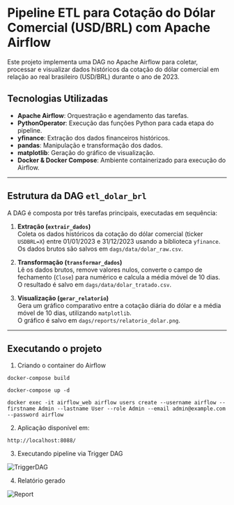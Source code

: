 # Pipeline ETL para Cotação do Dólar Comercial (USD/BRL) com Apache Airflow

Este projeto implementa uma DAG no Apache Airflow para coletar, processar e visualizar dados históricos da cotação do dólar comercial em relação ao real brasileiro (USD/BRL) durante o ano de 2023.


## Tecnologias Utilizadas

- **Apache Airflow**: Orquestração e agendamento das tarefas.
- **PythonOperator**: Execução das funções Python para cada etapa do pipeline.
- **yfinance**: Extração dos dados financeiros históricos.
- **pandas**: Manipulação e transformação dos dados.
- **matplotlib**: Geração do gráfico de visualização.
- **Docker & Docker Compose**: Ambiente containerizado para execução do Airflow.

---

## Estrutura da DAG `etl_dolar_brl`

A DAG é composta por três tarefas principais, executadas em sequência:

1. **Extração (`extrair_dados`)**  
   Coleta os dados históricos da cotação do dólar comercial (ticker `USDBRL=X`) entre 01/01/2023 e 31/12/2023 usando a biblioteca `yfinance`.  
   Os dados brutos são salvos em `dags/data/dolar_raw.csv`.

2. **Transformação (`transformar_dados`)**  
   Lê os dados brutos, remove valores nulos, converte o campo de fechamento (`Close`) para numérico e calcula a média móvel de 10 dias.  
   O resultado é salvo em `dags/data/dolar_tratado.csv`.

3. **Visualização (`gerar_relatorio`)**  
   Gera um gráfico comparativo entre a cotação diária do dólar e a média móvel de 10 dias, utilizando `matplotlib`.  
   O gráfico é salvo em `dags/reports/relatorio_dolar.png`.

---

## Executando o projeto

1. Criando o container do Airflow

```docker-compose build```

```docker-compose up -d```

```docker exec -it airflow_web airflow users create --username airflow --firstname Admin --lastname User --role Admin --email admin@example.com --password airflow```

2. Aplicação disponível em:

`http://localhost:8088/`

3. Executando pipeline via Trigger DAG

![TriggerDAG](images/)

4. Relatório gerado

![Report](images/)
